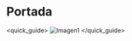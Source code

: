 # Portada
<quick_guide>
![Imagen1](http://static.energysistem.com/images/manuals/42006/53735a3fc84a3.jpg)
</quick_guide>